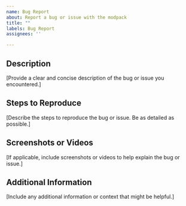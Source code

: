```yaml
---
name: Bug Report
about: Report a bug or issue with the modpack
title: ""
labels: Bug Report
assignees: ''

---
```


## Description
[Provide a clear and concise description of the bug or issue you encountered.]

## Steps to Reproduce
[Describe the steps to reproduce the bug or issue. Be as detailed as possible.]

## Screenshots or Videos
[If applicable, include screenshots or videos to help explain the bug or issue.]

## Additional Information
[Include any additional information or context that might be helpful.]
